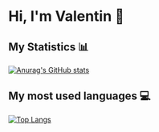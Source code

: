 # Hi, I'm Valentin 🙂

<!--
**ValentinM27/ValentinM27** is a ✨ _special_ ✨ repository because its `README.md` (this file) appears on your GitHub profile.

Here are some ideas to get you started:

- 🔭 I’m currently working on ...
- 🌱 I’m currently learning ...
- 👯 I’m looking to collaborate on ...
- 🤔 I’m looking for help with ...
- 💬 Ask me about ...
- 📫 How to reach me: ...
- 😄 Pronouns: ...
- ⚡ Fun fact: ...
-->

## My Statistics 📊

[![Anurag's GitHub stats](https://github-readme-stats.vercel.app/api?username=valentinm27)](https://github.com/anuraghazra/github-readme-stats)

## My most used languages 💻

[![Top Langs](https://github-readme-stats.vercel.app/api/top-langs/?username=valentinm27&layout=compact&theme=tokyonight&layout=compact&langs_count=8)](https://github.com/anuraghazra/github-readme-stats)
